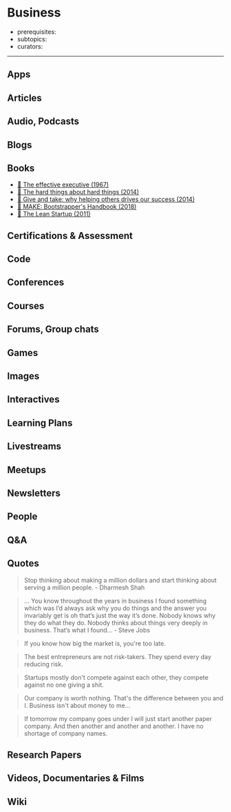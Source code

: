 # Business

- prerequisites:
- subtopics:
- curators:

------

## Apps


## Articles

## Audio, Podcasts

## Blogs

## Books
- [📕 The effective executive (1967)](http://www.goodreads.com/book/show/48019.The_Effective_Executive)
- [📕 The hard things about hard things (2014)](http://www.goodreads.com/book/show/18176747-the-hard-thing-about-hard-things)
- [📕 Give and take: why helping others drives our success (2014)](http://www.goodreads.com/book/show/16158498-give-and-take)
- [📕 MAKE: Bootstrapper's Handbook (2018)](https://www.goodreads.com/book/show/39165640-make)
- [📕 The Lean Startup (2011)](https://www.goodreads.com/book/show/10127019-the-lean-startup)


## Certifications & Assessment

## Code

## Conferences

## Courses

## Forums, Group chats

## Games

## Images

## Interactives

## Learning Plans

## Livestreams

## Meetups

## Newsletters

## People

## Q&A

## Quotes
> Stop thinking about making a million dollars and start thinking about serving a million people. - Dharmesh Shah

> … You know throughout the years in business I found something which was I’d always ask why you do things and the answer you invariably get is oh that’s just the way it’s done. Nobody knows why they do what they do. Nobody thinks about things very deeply in business. That’s what I found… - Steve Jobs

> If you know how big the market is, you're too late.

> The best entrepreneurs are not risk-takers. They spend every day reducing risk.

> Startups mostly don't compete against each other, they compete against no one giving a shit.

> Our company is worth nothing. That's the difference between you and I. Business isn't about money to me...

> If tomorrow my company goes under I will just start another paper company. And then another and another and another. I have no shortage of company names.

## Research Papers

## Videos, Documentaries & Films

## Wiki
